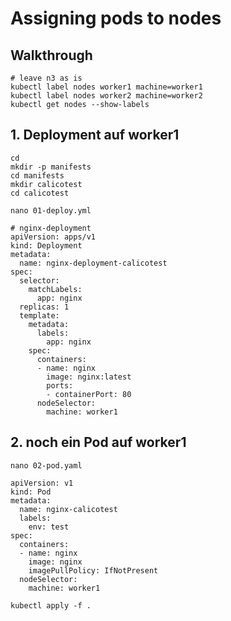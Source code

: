 # Assigning pods to nodes 

## Walkthrough 

```
# leave n3 as is 
kubectl label nodes worker1 machine=worker1
kubectl label nodes worker2 machine=worker2
kubectl get nodes --show-labels
```

## 1. Deployment auf worker1

```
cd
mkdir -p manifests
cd manifests
mkdir calicotest
cd calicotest
```

```
nano 01-deploy.yml
```

```
# nginx-deployment 
apiVersion: apps/v1
kind: Deployment
metadata:
  name: nginx-deployment-calicotest
spec:
  selector:
    matchLabels:
      app: nginx
  replicas: 1 
  template:
    metadata:
      labels:
        app: nginx
    spec:
      containers:
      - name: nginx
        image: nginx:latest
        ports:
        - containerPort: 80
      nodeSelector:
        machine: worker1
```

## 2. noch ein Pod auf worker1 

```
nano 02-pod.yaml
```

``` 
apiVersion: v1
kind: Pod
metadata:
  name: nginx-calicotest
  labels:
    env: test
spec:
  containers:
  - name: nginx
    image: nginx
    imagePullPolicy: IfNotPresent
  nodeSelector:
    machine: worker1
```



```
kubectl apply -f .
```

